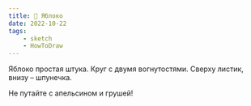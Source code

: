 ```yaml
---
title: 🍏 Яблоко
date: 2022-10-22
tags:
    - sketch
    - HowToDraw
---
```


Яблоко простая штука. Круг с двумя вогнутостями. Сверху листик, внизу – шпунечка.

Не путайте с апельсином и грушей!
